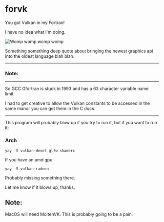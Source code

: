 # forvk
 You got Vulkan in my Fortran!

I have no idea what I'm doing.

![Womp womp womp womp](https://media.tenor.com/A_5FXBGEjkYAAAAM/yes.gif)

Something something deep quote about bringing the newest graphics api into the oldest language blah blah.

-----

### Note:

-----

So GCC Gfortran is stuck in 1993 and has a 63 character variable name limit.

I had to get creative to allow the Vulkan constants to be accessed in the same manor you can get them in the C docs.

-----



This program will probably blow up if you try to run it, but if you want to run it:

### Arch

```
yay -S vulkan-devel glfw shaderc
```

If you have an amd gpu:

```
yay -S vulkan-radeon
```

Probably missing something there.

Let me know if it blows up, thanks.

## Note:
MacOS will need MoltenVK. This is probably going to be a pain.